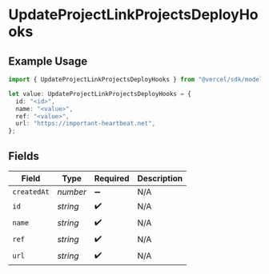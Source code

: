 # UpdateProjectLinkProjectsDeployHooks

## Example Usage

```typescript
import { UpdateProjectLinkProjectsDeployHooks } from "@vercel/sdk/models/updateprojectop.js";

let value: UpdateProjectLinkProjectsDeployHooks = {
  id: "<id>",
  name: "<value>",
  ref: "<value>",
  url: "https://important-heartbeat.net",
};
```

## Fields

| Field              | Type               | Required           | Description        |
| ------------------ | ------------------ | ------------------ | ------------------ |
| `createdAt`        | *number*           | :heavy_minus_sign: | N/A                |
| `id`               | *string*           | :heavy_check_mark: | N/A                |
| `name`             | *string*           | :heavy_check_mark: | N/A                |
| `ref`              | *string*           | :heavy_check_mark: | N/A                |
| `url`              | *string*           | :heavy_check_mark: | N/A                |